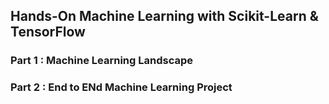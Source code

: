 <h2> Hands-On Machine Learning with Scikit-Learn & TensorFlow </h2>

<h3> Part 1 : Machine Learning Landscape </h3>
<h3> Part 2 : End to ENd Machine Learning Project </h3>
